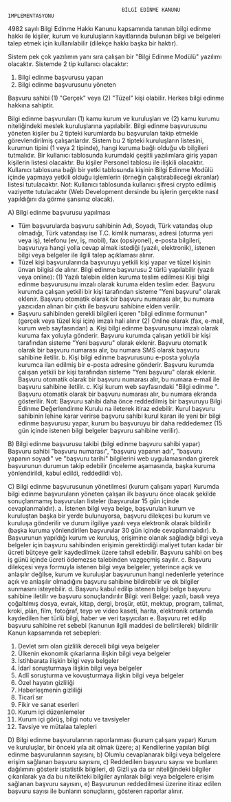                                          BİLGİ EDİNME KANUNU IMPLEMENTASYONU 


4982 sayılı Bilgi Edinme Hakkı Kanunu kapsamında tanınan bilgi edinme hakkı ile kişiler, kurum ve kuruluşların kayıtlarında bulunan bilgi ve belgeleri talep etmek için kullanılabilir (dilekçe hakkı başka bir haktır).

 

Sistem pek çok yazılımın yanı sıra çalışan bir "Bilgi Edinme Modülü" yazılımı olacaktır. Sistemde 2 tip kullanıcı olacaktır:
1) Bilgi edinme başvurusu yapan
2) Bilgi edinme başvurusunu yöneten

 

Başvuru sahibi (1) "Gerçek" veya (2) "Tüzel" kişi olabilir. Herkes bilgi edinme hakkına sahiptir.

 

Bilgi edinme başvuruları 
(1) kamu kurum ve kuruluşları ve 
(2) kamu kurumu niteliğindeki meslek kuruluşlarına
yapılabilir. Bilgi edinme başvurusunu yöneten kişiler bu 2 tipteki kurumlarda bu başvuruları takip etmekle görevlendirilmiş çalışanlardır. 
Sistem bu 2 tipteki kuruluşların listesini, kurumun tipini (1 veya 2 tipinde), hangi kuruma bağlı olduğu vb bilgileri tutmalıdır. 
Bir kullanıcı tablosunda kurumdaki çeşitli yazılımlara giriş yapan kişilerin listesi olacaktır. Bu kişiler Personel tablosu ile ilişkili olacaktır.
Kullanıcı tablosuna bağlı bir yetki tablosunda kişinin Bilgi Edinme Modülü içinde yapmaya yetkili olduğu işlemlerin (örneğin çalıştırabileceği ekranlar) listesi tutulacaktır. Not: Kullanıcı tablosunda kullanıcı şifresi crypto edilmiş vaziyette tutulacaktır (Web Development dersinde bu işlerin gerçekte nasıl yapıldığını da görme şansınız olacak).

 

A) Bilgi edinme başvurusu yapılması
* Tüm başvurularda başvuru sahibinin Adı, Soyadı, Türk vatandaş olup olmadığı, Türk vatandaşı ise T.C. kimlik numarası, adresi (oturma yeri veya iş), telefonu (ev, iş, mobil), fax (opsiyonel), e-posta bilgileri, başvuruya hangi yolla cevap almak istediği (yazılı, elektronik), istenen bilgi veya belgeler ile ilgili talep açıklaması alınır.
* Tüzel kişi başvurularında başvuruyu yetkili kişi yapar ve tüzel kişinin ünvan bilgisi de alınır.
Bilgi edinme başvurusu 2 türlü yapılabilir (yazılı veya online): 
(1) Yazılı talebin elden kuruma teslim edilmesi
Kişi bilgi edinme başvurusunu imzalı olarak kuruma elden teslim eder. Başvuru kurumda çalışan yetkili bir kişi tarafından sisteme "Yeni başvuru" olarak eklenir. Başvuru otomatik olarak bir başvuru numarası alır, bu numara yazıcıdan alınan bir çıktı ile başvuru sahibine elden verilir.
* Başvuru sahibinden gerekli bilgileri içeren "bilgi edinme formunun" (gerçek veya tüzel kişi için) imzalı hali alınır 
(2) Online olarak (fax, e-mail, kurum web sayfasından)
a. Kişi bilgi edinme başvurusunu imzalı olarak kuruma fax yoluyla gönderir. Başvuru kurumda çalışan yetkili bir kişi tarafından sisteme "Yeni başvuru" olarak eklenir. Başvuru otomatik olarak bir başvuru numarası alır, bu numara SMS olarak başvuru sahibine iletilir.
b. Kişi bilgi edinme başvurusunu e-posta yoluyla kurumca ilan edilmiş bir e-posta adresine gönderir. Başvuru kurumda çalışan yetkili bir kişi tarafından sisteme "Yeni başvuru" olarak eklenir. Başvuru otomatik olarak bir başvuru numarası alır, bu numara e-mail ile başvuru sahibine iletilir.
c. Kişi kurum web sayfasındaki "Bilgi edinme ". Başvuru otomatik olarak bir başvuru numarası alır, bu numara ekranda gösterilir.
Not: Başvuru sahibi daha önce reddedilmiş bir başvuruyu Bilgi Edinme Değerlendirme Kurulu na ileterek itiraz edebilir. Kurul başvuru sahibinin lehine karar verirse başvuru sahibi kurul kararı ile yeni bir bilgi edinme başvurusu yapar, kurum bu başvuruyu bir daha reddedemez (15 gün içinde istenen bilgi belgeler başvuru sahibine verilir).

 

B) Bilgi edinme başvurusu takibi (bilgi edinme başvuru sahibi yapar)
Başvuru sahibi "başvuru numarası", "başvuru yapanın adı", "başvuru yapanın soyadı" ve "başvuru tarihi" bilgilerini web uygulamasından girerek başvurunun durumun takip edebilir (inceleme aşamasında, başka kuruma yönlendirildi, kabul edildi, reddedildi vb).

 

C) Bilgi edinme başvurusunun yönetilmesi (kurum çalışanı yapar)
Kurumda bilgi edinme başvuruların yöneten çalışan ilk başvuru önce olacak şekilde sonuçlanmamış başvuruları listeler (başvurular 15 gün içinde cevaplanmalıdır).
a. İstenen bilgi veya belge, başvurulan kurum ve kuruluştan başka bir yerde bulunuyorsa, başvuru dilekçesi bu kurum ve kuruluşa gönderilir ve durum ilgiliye yazılı veya elektronik olarak bildirilir (başka kuruma yönlendirilen başvurular 30 gün içinde cevaplanmalıdır).
b. Başvurunun yapıldığı kurum ve kuruluş, erişimine olanak sağladığı bilgi veya belgeler için başvuru sahibinden erişimin gerektirdiği maliyet tutarı kadar bir ücreti bütçeye gelir kaydedilmek üzere tahsil edebilir. Başvuru sahibi on beş iş günü içinde ücreti ödemezse talebinden vazgeçmiş sayılır.
c. Başvuru dilekçesi veya formuyla istenen bilgi veya belgeler, yeterince açık ve anlaşılır değilse, kurum ve kuruluşlar başvurunun hangi nedenlerle yeterince açık ve anlaşılır olmadığını başvuru sahibine bildirebilir ve ek bilgiler sunmasını isteyebilir.
d. Başvuru kabul edilip istenen bilgi belge başvuru sahibine iletilir ve başvuru sonuçlandırılır
Bilgi: veri
Belge: yazılı, basılı veya çoğaltılmış dosya, evrak, kitap, dergi, broşür, etüt, mektup, program, talimat, kroki, plân, film, fotoğraf, teyp ve video kaseti, harita, elektronik ortamda kaydedilen her türlü bilgi, haber ve veri taşıyıcıları 
e. Başvuru ret edilip başvuru sahibine ret sebebi (kanunun ilgili maddesi de belirtilerek) bildirilir
Kanun kapsamında ret sebepleri:
1) Devlet sırrı olan gizlilik dereceli bilgi veya belgeler
2) Ülkenin ekonomik çıkarlarına ilişkin bilgi veya belgeler
3) İstihbarata ilişkin bilgi veya belgeler
4) İdarî soruşturmaya ilişkin bilgi veya belgeler
5) Adlî soruşturma ve kovuşturmaya ilişkin bilgi veya belgeler
6) Özel hayatın gizliliği
7) Haberleşmenin gizliliği
8) Ticarî sır
9) Fikir ve sanat eserleri
10) Kurum içi düzenlemeler
11) Kurum içi görüş, bilgi notu ve tavsiyeler
12) Tavsiye ve mütalaa talepleri

 

D) Bilgi edinme başvurularının raporlanması (kurum çalışanı yapar)
Kurum ve kuruluşlar, bir önceki yıla ait olmak üzere;
a) Kendilerine yapılan bilgi edinme başvurularının sayısını,
b) Olumlu cevaplanarak bilgi veya belgelere erişim sağlanan başvuru sayısını,
c) Reddedilen başvuru sayısı ve bunların dağılımını gösterir istatistik bilgileri,
d) Gizli ya da sır niteliğindeki bilgiler çıkarılarak ya da bu nitelikteki bilgiler ayrılarak bilgi veya belgelere erişim sağlanan başvuru sayısını,
e) Başvurunun reddedilmesi üzerine itiraz edilen başvuru sayısı ile bunların sonuçlarını,
gösteren raporlar alınır.
